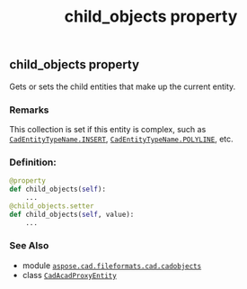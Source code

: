 ﻿---
title: child_objects property
second_title: Aspose.CAD for Python via .NET API References
description: 
type: docs
weight: 160
url: /python-net/aspose.cad.fileformats.cad.cadobjects/cadacadproxyentity/child_objects/
is_root: false
---

## child_objects property


Gets or sets the child entities that make up the current entity.

### Remarks 


This collection is set if this entity is complex, such as [`CadEntityTypeName.INSERT`](/cad/python-net/aspose.cad.fileformats.cad.cadconsts/cadentitytypename#INSERT), [`CadEntityTypeName.POLYLINE`](/cad/python-net/aspose.cad.fileformats.cad.cadconsts/cadentitytypename#POLYLINE), etc.
### Definition:
```python
@property
def child_objects(self):
    ...
@child_objects.setter
def child_objects(self, value):
    ...
```

### See Also
* module [`aspose.cad.fileformats.cad.cadobjects`](../../)
* class [`CadAcadProxyEntity`](/cad/python-net/aspose.cad.fileformats.cad.cadobjects/cadacadproxyentity)
